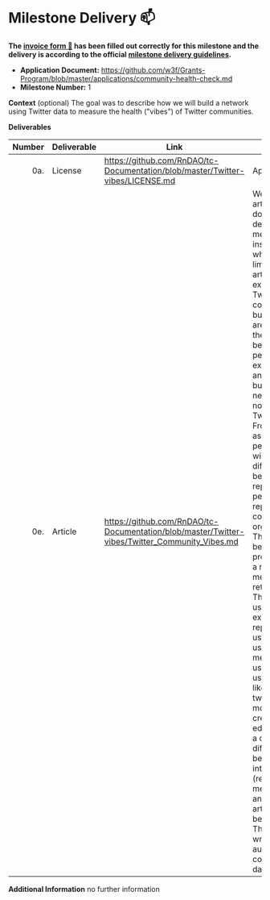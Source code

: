 # Milestone Delivery :mailbox:

**The [invoice form :pencil:](https://docs.google.com/forms/d/e/1FAIpQLSfmNYaoCgrxyhzgoKQ0ynQvnNRoTmgApz9NrMp-hd8mhIiO0A/viewform) has been filled out correctly for this milestone and the delivery is according to the official [milestone delivery guidelines](https://github.com/w3f/Grants-Program/blob/master/docs/Support%20Docs/milestone-deliverables-guidelines.md).**  


* **Application Document:** https://github.com/w3f/Grants-Program/blob/master/applications/community-health-check.md
* **Milestone Number:** 1

**Context** (optional)
The goal was to describe how we will build a network using Twitter data to measure the health ("vibes") of Twitter communities. 

**Deliverables**

| Number | Deliverable | Link | Notes|  
| -----: | ----------- | ------|------- |
| 0a. | License | https://github.com/RnDAO/tc-Documentation/blob/master/Twitter-vibes/LICENSE.md | Apache 2.0  |
| 0e. | Article| https://github.com/RnDAO/tc-Documentation/blob/master/Twitter-vibes/Twitter_Community_Vibes.md | We will publish an article (technical document) describing the metrics, the insights (so-what), and limitations. This article will also explain how the Twitter community is build (e.g., who are nodes, when there is an edge between two people, who is excluded/included and why). We will build a directed network, where nodes are always Twitter users. From a network assembly perspective, we will not differentiate between accounts representing people and those representing communities or organizations. The edges between an user profiles are either a reply, quote, mention, retweets, or likes. Thus, a tie from user A to user B exists if (1) user A replies to user B, user A quotes user B, user A mentions user B, user A retweets user B, or user A likes user B's tweet. At this moment, we will created weighted edges, not making a conceptual difference between the interaction type (reply, quote, mention, retweets and likes).The article will not be behind a paywall. The article will be written for an audience comfortable with data analysis. | 



**Additional Information**
no further information
